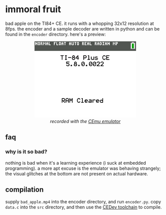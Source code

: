 # immoral fruit
bad apple on the TI84+ CE. it runs with a whopping 32x12 resolution at 8fps. the encoder and a sample decoder are written in python and can be found in the `encoder` directory. here's a preview:

<p align="center">
    <img src="./capture.gif" alt="helpful alt text">
    <br />
    <i>recorded with the <a href="https://github.com/CE-Programming/CEmu">CEmu emulator</a></i>
</p>

## faq
### why is it so bad?
nothing is bad when it's a learning experience (i suck at embedded programming). a more apt excuse is the emulator was behaving strangely; the visual glitches at the bottom are not present on actual hardware.

## compilation
supply `bad_apple.mp4` into the encoder directory, and run `encoder.py`. copy `data.c` into the `src` directory, and then use the [CEDev toolchain](https://github.com/CE-Programming/toolchain) to compile.
